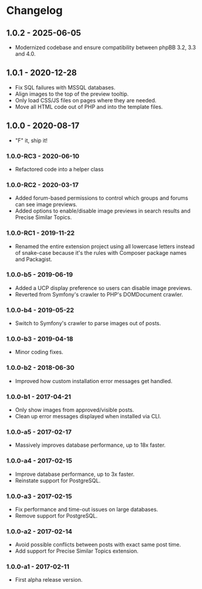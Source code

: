 # Changelog

## 1.0.2 - 2025-06-05

- Modernized codebase and ensure compatibility between phpBB 3.2, 3.3 and 4.0.

## 1.0.1 - 2020-12-28

- Fix SQL failures with MSSQL databases.
- Align images to the top of the preview tooltip.
- Only load CSS/JS files on pages where they are needed.
- Move all HTML code out of PHP and into the template files.

## 1.0.0 - 2020-08-17

- "F" it, ship it!

### 1.0.0-RC3 - 2020-06-10

- Refactored code into a helper class

### 1.0.0-RC2 - 2020-03-17

- Added forum-based permissions to control which groups and forums can see image previews.
- Added options to enable/disable image previews in search results and Precise Similar Topics.

### 1.0.0-RC1 - 2019-11-22

- Renamed the entire extension project using all lowercase letters instead of snake-case because it's the rules with Composer package names and Packagist.

### 1.0.0-b5 - 2019-06-19

- Added a UCP display preference so users can disable image previews.
- Reverted from Symfony's crawler to PHP's DOMDocument crawler.

### 1.0.0-b4 - 2019-05-22

- Switch to Symfony's crawler to parse images out of posts.

### 1.0.0-b3 - 2019-04-18

- Minor coding fixes.

### 1.0.0-b2 - 2018-06-30

- Improved how custom installation error messages get handled.

### 1.0.0-b1 - 2017-04-21

- Only show images from approved/visible posts.
- Clean up error messages displayed when installed via CLI.

### 1.0.0-a5 - 2017-02-17

- Massively improves database performance, up to 18x faster.

### 1.0.0-a4 - 2017-02-15

- Improve database performance, up to 3x faster.
- Reinstate support for PostgreSQL.

### 1.0.0-a3 - 2017-02-15

- Fix performance and time-out issues on large databases.
- Remove support for PostgreSQL.

### 1.0.0-a2 - 2017-02-14

- Avoid possible conflicts between posts with exact same post time.
- Add support for Precise Similar Topics extension.

### 1.0.0-a1 - 2017-02-11

- First alpha release version.
